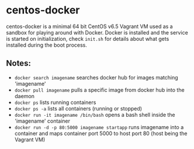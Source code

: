 # centos-docker

centos-docker is a minimal 64 bit CentOS v6.5 Vagrant VM used as a sandbox for playing around with Docker. Docker is installed and the service is started on initialization, check `init.sh` for details about what gets installed during the boot process.

## Notes:
- `docker search imagename` searches docker hub for images matching 'imagename'
- `docker pull imagename` pulls a specific image from docker hub into the daemon
- `docker ps` lists running containers
- `docker ps -a` lists all containers (running or stopped)
- `docker run -it imagename /bin/bash` opens a bash shell inside the 'imagename' container
- `docker run -d -p 80:5000 imagename startapp` runs imagename into a container and maps container port 5000 to host port 80 (host being the Vagrant VM)
